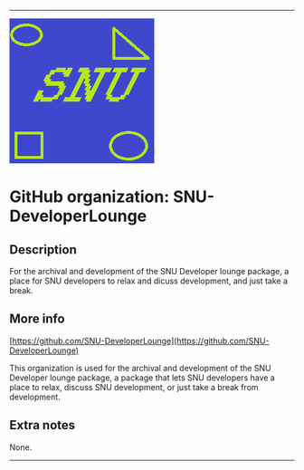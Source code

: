 
***

![SNU_blue_and_gold_legacy_icon.png failed to load. The file may be missing or corrupt. Check the file path for errors first.](/AdditionalInfo/1/SNU-DeveloperLounge/SNU_blue_and_gold_legacy_icon.png)

# GitHub organization: SNU-DeveloperLounge

## Description

For the archival and development of the SNU Developer lounge package, a place for SNU developers to relax and dicuss development, and just take a break.

## More info

[https://github.com/SNU-DeveloperLounge](https://github.com/SNU-DeveloperLounge)

This organization is used for the archival and development of the SNU Developer lounge package, a package that lets SNU developers have a place to relax, discuss SNU development, or just take a break from development.

## Extra notes

None.

***
